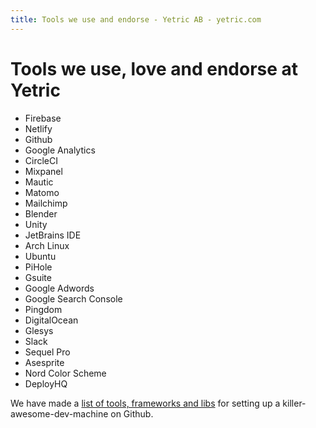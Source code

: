 ```yaml
---
title: Tools we use and endorse - Yetric AB - yetric.com
---
```


# Tools we use, love and endorse at Yetric

- Firebase
- Netlify
- Github
- Google Analytics
- CircleCI
- Mixpanel
- Mautic
- Matomo
- Mailchimp
- Blender
- Unity
- JetBrains IDE
- Arch Linux
- Ubuntu
- PiHole
- Gsuite
- Google Adwords
- Google Search Console
- Pingdom
- DigitalOcean
- Glesys
- Slack
- Sequel Pro
- Asesprite
- Nord Color Scheme
- DeployHQ

We have made a [list of tools, frameworks and libs](https://github.com/hising/awesome-dev-machine) for setting up a killer-awesome-dev-machine on Github.
